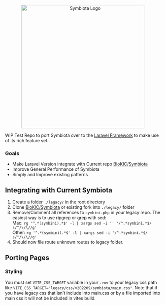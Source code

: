 <p align="center"><a href="https://symbiota.org/" target="_blank"><img src="https://symbiota.org/wp-content/uploads/LogoSymbiotaPNG-1024x682.png" width="400" alt="Symbiota Logo"></a></p>

WIP Test Repo to port Symbiota over to the [Laravel Framework](https://laravel.com/) to make use of its rich feature set.

### Goals
- Make Laravel Version integrate with Current repo [BioKIC/Symbiota](https://github.com/BioKIC/Symbiota)
- Improve General Performance of Symbiota
- Simply and Improve existing patterns

## Integrating with Current Symbiota
1. Create a folder `./legacy/` in the root directory
2. Clone [BioKIC/Symbiota](https://github.com/BioKIC/Symbiota) or existing fork into `./legacy/` folder
3. Remove/Comment all references to `symbini.php` in your legacy repo. The easiest way is to use ripgrep or grep with sed: <br/>
Mac: `rg '^.*(symbini).*$' -l | xargs sed -i '' '/^.*symbini.*$/ s/^/\/\//g'` <br/>
Other: `rg '^.*(symbini).*$' -l | xargs sed -i '/^.*symbini.*$/ s/^/\/\//g'` <br/>
4. Should now file route unknown routes to legacy folder.

## Porting Pages

### Styling
You must set `VITE_CSS_TARGET` variable in your `.env` to your legacy css path like `VITE_CSS_TARGET="legacy/css/v202209/symbiota/main.css"`. Note that if you have legacy css that isn't include into main.css or by a file imported into main css it will not be included in vites build.
